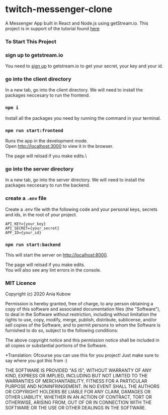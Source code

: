 # twitch-messenger-clone
A Messenger App built in React and Node.js using getStream.io. This project is in support of the tutorial found [here](https://youtu.be/xyiuBEBv0_0)

### To Start This Project

### sign up to getstream.io

You need to [sign up](https://bit.ly/getstream-free) to getstream.io to get your secret, your key and your id.


### go into the client directory

In a new tab, go into the client directory. We will need to install the packages neccesary to run the frontend.

### `npm i`

Install all the packages you need by running the command in your terminal.

### `npm run start:frontend`

Runs the app in the development mode.\
Open [http://localhost:3000](http://localhost:3000) to view it in the browser.

The page will reload if you make edits.\

### go into the server directory

In a new tab, go into the server directory. We will need to install the packages neccesary to run the backend.

### create a `.env` file

Create a .env file with the following code and your personal keys, secrets and ids, in the root of your project.

```
API_KEY={your_key}
API_SECRET={your_secret}
APP_ID={your_id}
```

### `npm run start:backend`

This will start the server on [http://localhost:8000](http://localhost:8000).

The page will reload if you make edits.\
You will also see any lint errors in the console.


### MIT Licence

Copyright (c) 2020 Ania Kubow

Permission is hereby granted, free of charge, to any person obtaining a copy of this software and associated documentation files (the "Software"), to deal in the Software without restriction, including without limitation the rights to use, copy, modify, merge, publish, distribute, sublicense, and/or sell copies of the Software, and to permit persons to whom the Software is furnished to do so, subject to the following conditions:

The above copyright notice and this permission notice shall be included in all copies or substantial portions of the Software.

*Translation: Ofcourse you can use this for you project! Just make sure to say where you got this from :)

THE SOFTWARE IS PROVIDED "AS IS", WITHOUT WARRANTY OF ANY KIND, EXPRESS OR IMPLIED, INCLUDING BUT NOT LIMITED TO THE WARRANTIES OF MERCHANTABILITY, FITNESS FOR A PARTICULAR PURPOSE AND NONINFRINGEMENT. IN NO EVENT SHALL THE AUTHORS OR COPYRIGHT HOLDERS BE LIABLE FOR ANY CLAIM, DAMAGES OR OTHER LIABILITY, WHETHER IN AN ACTION OF CONTRACT, TORT OR OTHERWISE, ARISING FROM, OUT OF OR IN CONNECTION WITH THE SOFTWARE OR THE USE OR OTHER DEALINGS IN THE SOFTWARE.
